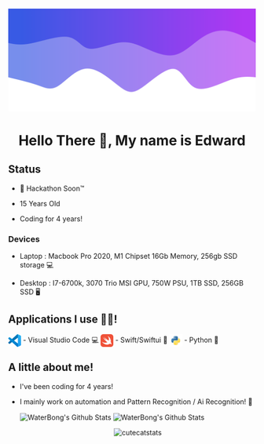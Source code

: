 ![Header](./header.png)

<h1 align="center"> Hello There 👋, My name is Edward </h1>

## Status

* 🌱 Hackathon Soon™️

* 15 Years Old

* Coding for 4 years!

### Devices

* Laptop : Macbook Pro 2020, M1 Chipset 16Gb Memory, 256gb SSD storage 💻

* Desktop :  I7-6700k, 3070 Trio MSI GPU, 750W PSU, 1TB SSD, 256GB SSD 🖥️

## Applications I use 👨‍💻!

<img align="center" alt="Visual Studio Code" width="26px" src="https://raw.githubusercontent.com/github/explore/80688e429a7d4ef2fca1e82350fe8e3517d3494d/topics/visual-studio-code/visual-studio-code.png" />
- Visual Studio Code 💻

<img align="center" alt="Swift" width="26px" src="https://raw.githubusercontent.com/github/explore/80688e429a7d4ef2fca1e82350fe8e3517d3494d/topics/swift/swift.png" />
- Swift/Swiftui 📱

<img align="center" alt="Python" width="26px" src="https://raw.githubusercontent.com/github/explore/80688e429a7d4ef2fca1e82350fe8e3517d3494d/topics/python/python.png"/>
- Python 🚀


## A little about me!

* I've been coding for 4 years!

* I mainly work on automation and Pattern Recognition / Ai Recognition! 🤖

  <img align="center" src="https://github-readme-stats.vercel.app/api?username=WaterBongo&show_icons=true&count_private=true&theme=bear" alt="WaterBong's Github Stats"/>  
  <img align="center" src="https://github-profile-trophy.vercel.app/?username=astriogamer&theme=nord&margin-w=15&margin-h=1&column=6" alt="WaterBong's Github Stats"/>
  <p align="center"> <img src="https://komarev.com/ghpvc/?username=WaterBongo&style=flat-square" alt="cutecatstats" /> </p>

